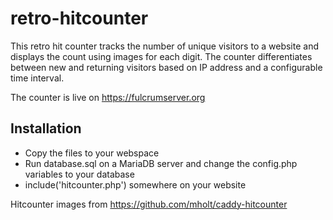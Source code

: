 # retro-hitcounter

This retro hit counter tracks the number of unique visitors to a website and displays the count using images for each digit. The counter differentiates between new and returning visitors based on IP address and a configurable time interval.

The counter is live on https://fulcrumserver.org

## Installation

- Copy the files to your webspace
- Run database.sql on a MariaDB server and change the config.php variables to your database
- include('hitcounter.php') somewhere on your website

Hitcounter images from https://github.com/mholt/caddy-hitcounter
